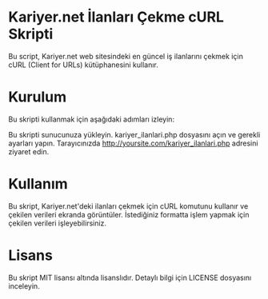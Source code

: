 # Kariyer.net İlanları Çekme cURL Skripti
Bu script, Kariyer.net web sitesindeki en güncel iş ilanlarını çekmek için cURL (Client for URLs) kütüphanesini kullanır.

# Kurulum
Bu skripti kullanmak için aşağıdaki adımları izleyin:

Bu skripti sunucunuza yükleyin.
kariyer_ilanlari.php dosyasını açın ve gerekli ayarları yapın.
Tarayıcınızda http://yoursite.com/kariyer_ilanlari.php adresini ziyaret edin.
# Kullanım
Bu skript, Kariyer.net'deki ilanları çekmek için cURL komutunu kullanır ve çekilen verileri ekranda görüntüler. İstediğiniz formatta işlem yapmak için çekilen verileri işleyebilirsiniz.

# Lisans
Bu skript MIT lisansı altında lisanslıdır. Detaylı bilgi için LICENSE dosyasını inceleyin.
